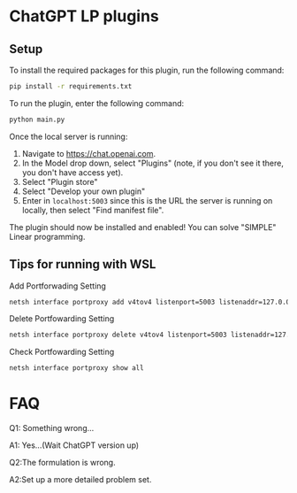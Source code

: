 # ChatGPT LP plugins


## Setup

To install the required packages for this plugin, run the following command:

```bash
pip install -r requirements.txt
```

To run the plugin, enter the following command:

```bash
python main.py
```

Once the local server is running:

1. Navigate to https://chat.openai.com. 
2. In the Model drop down, select "Plugins" (note, if you don't see it there, you don't have access yet).
3. Select "Plugin store"
4. Select "Develop your own plugin"
5. Enter in `localhost:5003` since this is the URL the server is running on locally, then select "Find manifest file".

The plugin should now be installed and enabled! 
You can solve "SIMPLE" Linear programming.

## Tips for running with WSL

Add Portforwading Setting
```cmd
netsh interface portproxy add v4tov4 listenport=5003 listenaddr=127.0.0.1 connectport=5003 connectaddress=<<YOUR WSL IP>>
```

Delete Portfowarding Setting
```cmd
netsh interface portproxy delete v4tov4 listenport=5003 listenaddr=127.0.0.1
```

Check Portfowarding Setting
```cmd
netsh interface portproxy show all
```

# FAQ

Q1: Something wrong...

A1: Yes...(Wait ChatGPT version up)

Q2:The formulation is wrong.

A2:Set up a more detailed problem set.